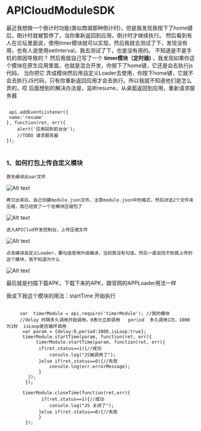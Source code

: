 # APICloudModuleSDK

最近我想做一个倒计时功能(类似商城那种倒计时)，但是我发现我按下了home键后，倒计时就被暂停了，当你重新返回到应用，倒计时才继续执行。
然后看到有人在论坛里面说，使用timer模块就可以实现，然后我就去测试了下，发现没有用，也有人说使用setInterval，我去测试了下，也是没有用的。
不知道是不是手机的原因导致的？
然后我就自己写了一个 **timer模块（定时器)** ，我发现如果你这个模块在原生应用里面，也就是混合开发，你按下了home键，它还是会去执行js代码， 当你把它
弄成模块然后用自定义Loader去使用，你按下home键，它就不会去执行JS代码，只有你重新返回应用才会去执行。所以我就不知道他们是怎么弄的，哎
后面想到的解决办法是，监听resume，从桌面返回到应用，重新请求服务器
<pre>
<code>
 api.addEventListener({
 name:'resume'
}, function(ret, err){        
    alert('应用回到前台台');
    //TODO 请求服务器
});
</code>
</pre>

### 1、如何打包上传自定义模块

    首先编译出aar文件

![Alt text](https://github.com/caocao123/APICloudModuleSDK/blob/master/%E6%88%AA%E5%9B%BE%E5%9B%BE%E7%89%87/3.png)

    拷贝出来后，自己创建module.json文件，注意module.json中的格式，然后对这2个文件夹压缩，我已经放了一个在模块压缩包了
    
![Alt text](https://github.com/caocao123/APICloudModuleSDK/blob/master/%E6%88%AA%E5%9B%BE%E5%9B%BE%E7%89%87/4.png)

    进入APIClud开发控制台，上传压缩文件
    
![Alt text](https://github.com/caocao123/APICloudModuleSDK/blob/master/%E6%88%AA%E5%9B%BE%E5%9B%BE%E7%89%87/1.png)

    点击编译自定义Loader，要勾选使用升级编译，当初我没有勾选，然后一直说找不到我上传的这个模块，我不知道为什么
    
 ![Alt text](https://github.com/caocao123/APICloudModuleSDK/blob/master/%E6%88%AA%E5%9B%BE%E5%9B%BE%E7%89%87/2.png)  
 
 最后就是扫描下载APK，下载下来的APK，跟官网的APPLoader用法一样
 
 
 我说下我这个模块的用法：startTime 开始执行

<pre>
<code>
     var  timerModule = api.require('timerModule'); //我的模块
     //delay 时隔多久调用开始调用，0表示立即调用   period  多久调用1次，1000 为1秒  isLoop是否循环调用
      var param = {delay:0,period:1000,isLoop:true};
      timerModule.startTime(param, function(ret, err){
           timerModule.startTime(param, function(ret, err){
            if(ret.status==1){//成功
                console.log("JS被调用了");
            }else if(ret.status==0){//失败
                console.log(err.errorMessage);
            }
        });
       });
        
      timerModule.closeTime(function(ret,err){
             if(ret.status==1){//成功
                console.log("JS 关闭了");
            }else if(ret.status==0){//失败
            }
       });
</code>
</pre>    



